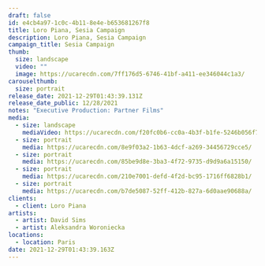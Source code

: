 ```yaml
---
draft: false
id: e4cb4a97-1c0c-4b11-8e4e-b653681267f8
title: Loro Piana, Sesia Campaign
description: Loro Piana, Sesia Campaign
campaign_title: Sesia Campaign
thumb:
  size: landscape
  video: ""
  image: https://ucarecdn.com/7ff176d5-6746-41bf-a411-ee346044c1a3/
carouselthumb:
  size: portrait
release_date: 2021-12-29T01:43:39.131Z
release_date_public: 12/28/2021
notes: "Executive Production: Partner Films"
media:
  - size: landscape
    mediaVideo: https://ucarecdn.com/f20fc0b6-cc0a-4b3f-b1fe-5246b056f733/
  - size: portrait
    media: https://ucarecdn.com/8e9f03a2-1b63-4dcf-a269-34456729cce5/
  - size: portrait
    media: https://ucarecdn.com/85be9d8e-3ba3-4f72-9735-d9d9a6a15150/
  - size: portrait
    media: https://ucarecdn.com/210e7001-defd-4f2d-bc95-1716ff6828b1/
  - size: portrait
    media: https://ucarecdn.com/b7de5087-52ff-412b-827a-6d0aae90688a/
clients:
  - client: Loro Piana
artists:
  - artist: David Sims
  - artist: Aleksandra Woroniecka
locations:
  - location: Paris
date: 2021-12-29T01:43:39.163Z
---
```

